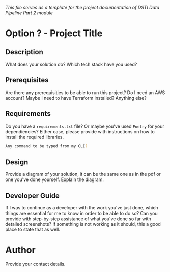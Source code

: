 *This file serves as a template for the project documentation of DSTI Data Pipeline Part 2 module*

# Option ? - Project Title
## Description
What does your solution do? Which tech stack have you used?

## Prerequisites
Are there any prerequisities to be able to run this project? Do I need an AWS account? Maybe I need to have Terraform installed? Anything else?

## Requirements
Do you have a `requirements.txt` file? Or maybe you've used `Poetry` for your dependiencies? Either case, please provide with instructions on how to install the required libraries.

```bash
Any command to be typed from my CLI?
```

## Design
Provide a diagram of your solution, it can be the same one as in the pdf or one you've done yourself. Explain the diagram.

## Developer Guide
If I was to continue as a developer with the work you've just done, which things are essential for me to know in order to be able to do so?
Can you provide with step-by-step assistance of what you've done so far with detailed screenshots? If something is not working as it should, this a good place to state that as well.


# Author
Provide your contact details.
